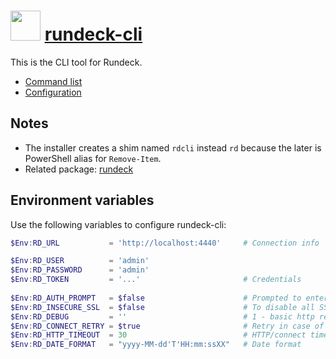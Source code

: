 # <img src="https://cdn.jsdelivr.net/gh/majkinetor/chocolatey/rundeck-cli/icon.png" width="48" height="48"/> [rundeck-cli](https://chocolatey.org/packages/rundeck-cli)

This is the CLI tool for Rundeck.

- [Command list](https://rundeck.github.io/rundeck-cli/commands)
- [Configuration](https://rundeck.github.io/rundeck-cli/configuration)

## Notes

- The installer creates a shim named `rdcli` instead `rd` because the later is PowerShell alias for `Remove-Item`.
- Related package: [rundeck](https://chocolatey.org/packages/rundeck) 

## Environment variables

Use the following variables to configure rundeck-cli:
 
```powershell
$Env:RD_URL           = 'http://localhost:4440'     # Connection info

$Env:RD_USER          = 'admin'
$Env:RD_PASSWORD      = 'admin'
$Env:RD_TOKEN         = '...'                       # Credentials
                  
$Env:RD_AUTH_PROMPT   = $false                      # Prompted to enter a username/password or token if not defined
$Env:RD_INSECURE_SSL  = $false                      # To disable all SSL certificate checks, and hostname verifications
$Env:RD_DEBUG         = ''                          # 1 - basic http request debug; 2 -http headers; 3 - http body
$Env:RD_CONNECT_RETRY = $true                       # Retry in case of recoverable connection issue (e.g. failure to connect)
$Env:RD_HTTP_TIMEOUT  = 30                          # HTTP/connect timeout
$Env:RD_DATE_FORMAT   = "yyyy-MM-dd'T'HH:mm:ssXX"   # Date format
```
